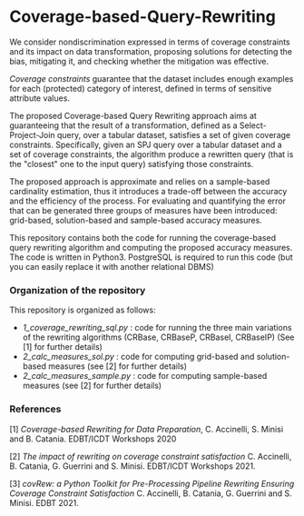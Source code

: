 # Coverage-based-Query-Rewriting


We consider nondiscrimination expressed in terms of coverage constraints and its impact on data transformation, proposing solutions for detecting the bias, mitigating it, and checking whether the mitigation was effective.

*Coverage constraints* guarantee that the dataset includes enough examples for each (protected) category of interest, defined in terms of sensitive attribute values.

The proposed Coverage-based Query Rewriting approach aims at guaranteeing that the result of a transformation, defined as a Select-Project-Join query, over a tabular dataset, satisfies a set of given coverage constraints.
Specifically, given an SPJ query over a tabular dataset and a set of coverage constraints, the algorithm produce a rewritten query (that is the "closest" one to the input query) satisfying those constraints.


The proposed approach is approximate and relies on a sample-based cardinality estimation, thus it introduces a trade-off between the accuracy and the efficiency of the process.
For evaluating and quantifying the error that can be generated three groups of measures have been introduced: grid-based, solution-based and sample-based accuracy measures.

This repository contains both the code for running the coverage-based query rewriting algorithm and computing the proposed accuracy measures.
The code is written in Python3. PostgreSQL is required to run this code (but you can easily replace it with another relational DBMS)


### Organization of the repository
This repository is organized as follows:

- *1_coverage_rewriting_sql.py* : code for running the three main variations of the rewriting algorithms (CRBase, CRBaseP, CRBaseI, CRBaseIP) (See [1] for further details)
- *2_calc_measures_sol.py* : code for computing grid-based and solution-based measures (see [2] for further details)
- *2_calc_measures_sample.py* : code for computing sample-based measures (see [2] for further details)




### References

[1] *Coverage-based Rewriting for Data Preparation*, C. Accinelli, S. Minisi and B. Catania. EDBT/ICDT Workshops 2020

[2] *The impact of rewriting on coverage constraint satisfaction* C. Accinelli, B. Catania, G. Guerrini and S. Minisi. EDBT/ICDT Workshops 2021.

[3] *covRew: a Python Toolkit for Pre-Processing Pipeline Rewriting Ensuring Coverage Constraint Satisfaction* C. Accinelli, B. Catania, G. Guerrini and S. Minisi. EDBT 2021.
